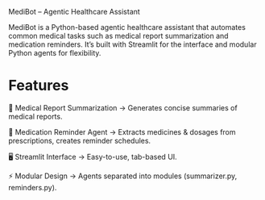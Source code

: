 MediBot – Agentic Healthcare Assistant

MediBot is a Python-based agentic healthcare assistant that automates common medical tasks such as medical report summarization and medication reminders.
It’s built with Streamlit for the interface and modular Python agents for flexibility.

# Features

📄 Medical Report Summarization → Generates concise summaries of medical reports.

💊 Medication Reminder Agent → Extracts medicines & dosages from prescriptions, creates reminder schedules.

🖥️ Streamlit Interface → Easy-to-use, tab-based UI.

⚡ Modular Design → Agents separated into modules (summarizer.py, reminders.py).
